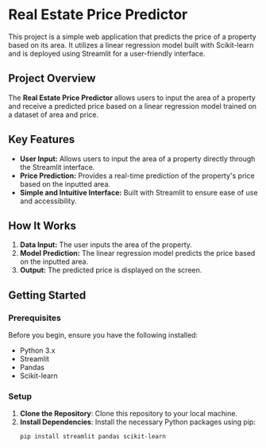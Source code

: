 # Real Estate Price Predictor

This project is a simple web application that predicts the price of a property based on its area. It utilizes a linear regression model built with Scikit-learn and is deployed using Streamlit for a user-friendly interface.

## Project Overview

The **Real Estate Price Predictor** allows users to input the area of a property and receive a predicted price based on a linear regression model trained on a dataset of area and price.

## Key Features
- **User Input:** Allows users to input the area of a property directly through the Streamlit interface.
- **Price Prediction:** Provides a real-time prediction of the property's price based on the inputted area.
- **Simple and Intuitive Interface:** Built with Streamlit to ensure ease of use and accessibility.

## How It Works

1. **Data Input:** The user inputs the area of the property.
2. **Model Prediction:** The linear regression model predicts the price based on the inputted area.
3. **Output:** The predicted price is displayed on the screen.

## Getting Started

### Prerequisites

Before you begin, ensure you have the following installed:
- Python 3.x
- Streamlit
- Pandas
- Scikit-learn

### Setup

1. **Clone the Repository**: Clone this repository to your local machine.
2. **Install Dependencies**: Install the necessary Python packages using pip:
   ```bash
   pip install streamlit pandas scikit-learn
